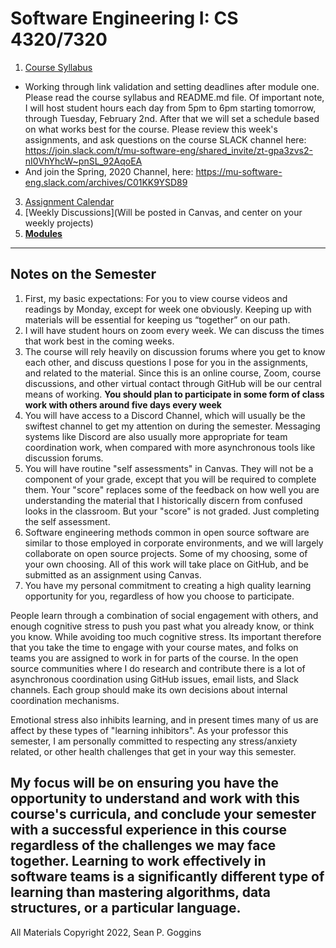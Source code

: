 # Software Engineering I: CS 4320/7320
1. [Course Syllabus](./references/SYLLABUS.md)
 - Working through link validation and setting deadlines after module one.  Please read the course syllabus and README.md file. Of important note, I will host student hours each day from 5pm to 6pm starting tomorrow, through Tuesday, February 2nd. After that we will set a schedule based on what works best for the course. Please review this week's assignments, and ask questions on the course SLACK channel here: https://join.slack.com/t/mu-software-eng/shared_invite/zt-gpa3zvs2-nI0VhYhcW~pnSL_92AqoEA
 - And join the Spring, 2020 Channel, here: https://mu-software-eng.slack.com/archives/C01KK9YSD89
3. [Assignment Calendar](./references/assignments.md)
4. [Weekly Discussions](Will be posted in Canvas, and center on your weekly projects)
5. **[Modules](./modules.md)** 


-----

## Notes on the Semester
1. First, my basic expectations: For you to view course videos and readings by Monday, except for week one obviously. Keeping up with materials will be essential for keeping us “together” on our path. 
2. I will have student hours on zoom every week. We can discuss the times that work best in the coming weeks.  
3. The course will rely heavily on discussion forums where you get to know each other, and discuss questions I pose for you in the assignments, and related to the material. Since this is an online course, Zoom, course discussions, and other virtual contact through GitHub will be our central means of working. **You should plan to participate in some form of class work with others around five days every week**
4. You will have access to a Discord Channel, which will usually be the swiftest channel to get my attention on during the semester. Messaging systems like Discord are also usually more appropriate for team coordination work, when compared with more asynchronous tools like discussion forums. 
5. You will have routine "self assessments" in Canvas. They will not be a component of your grade, except that you will be required to complete them.  Your "score" replaces some of the feedback on how well you are understanding the material that I historically discern from confused looks in the classroom. But your "score" is not graded. Just completing the self assessment. 
6. Software engineering methods common in open source software are similar to those employed in corporate environments, and we will largely collaborate on open source projects. Some of my choosing, some of your own choosing.  All of this work will take place on GitHub, and be submitted as an assignment using Canvas. 
7. You have my personal commitment to creating a high quality learning opportunity for you, regardless of how you choose to participate. 

People learn through a combination of social engagement with others, and enough cognitive stress to push you past what you already know, or think you know. While avoiding too much cognitive stress. Its important therefore that you take the time to engage with your course mates, and folks on teams you are assigned to work in for parts of the course. In the open source communities where I do research and contribute there is a lot of asynchronous coordination using GitHub issues, email lists, and Slack channels. Each group should make its own decisions about internal coordination mechanisms. 

Emotional stress also inhibits learning, and in present times many of us are affect by these types of "learning inhibitors". As your professor this semester, I am personally committed to respecting any stress/anxiety related, or other health challenges that get in your way this semester. 

My focus will be on ensuring you have the opportunity to understand and work with this course's curricula, and conclude your semester with a successful experience in this course regardless of the challenges we may face together. Learning to work effectively in software teams is a significantly different type of learning than mastering algorithms, data structures, or a particular language. 
-----


All Materials Copyright 2022, Sean P. Goggins 
